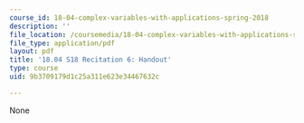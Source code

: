 ```yaml
---
course_id: 18-04-complex-variables-with-applications-spring-2018
description: ''
file_location: /coursemedia/18-04-complex-variables-with-applications-spring-2018/9b3709179d1c25a311e623e34467632c_MIT18_04S18_Recit6-handout.pdf
file_type: application/pdf
layout: pdf
title: '18.04 S18 Recitation 6: Handout'
type: course
uid: 9b3709179d1c25a311e623e34467632c

---
```

None